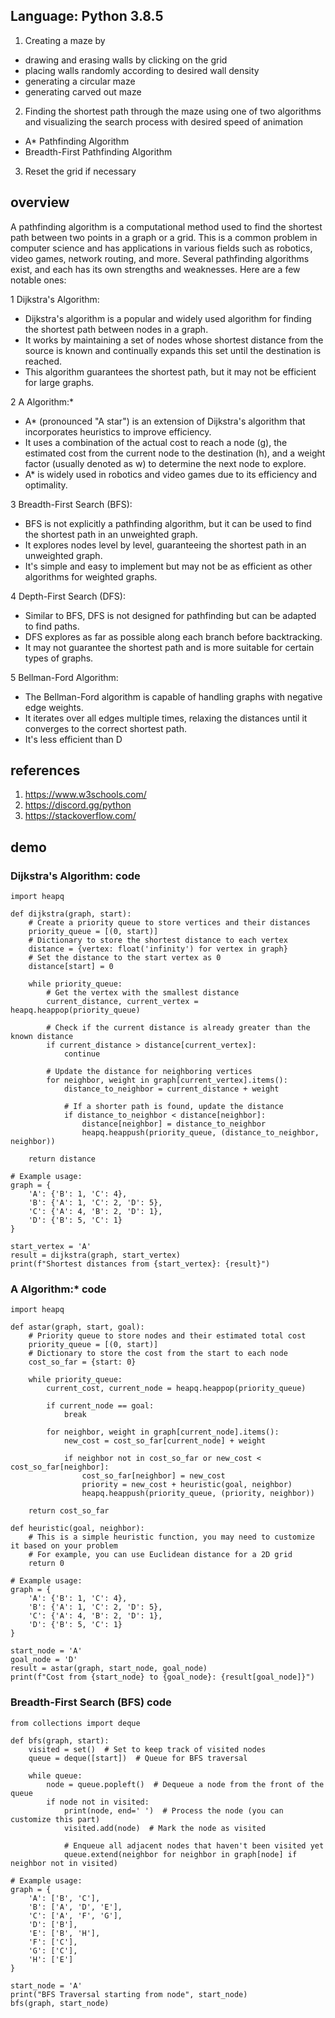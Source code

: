 
## Language: Python 3.8.5
1. Creating a maze by
- drawing and erasing walls by clicking on the grid
- placing walls randomly according to desired wall density
- generating a circular maze
- generating carved out maze
2. Finding the shortest path through the maze using one of two algorithms and visualizing the search process with desired speed of animation
- A\* Pathfinding Algorithm
- Breadth-First Pathfinding Algorithm
3. Reset the grid if necessary

## overview
A pathfinding algorithm is a computational method used to find the shortest path between two points in a graph or a grid. This is a common problem in computer science and has applications in various fields such as robotics, video games, network routing, and more. Several pathfinding algorithms exist, and each has its own strengths and weaknesses. Here are a few notable ones:

1 Dijkstra's Algorithm:
- Dijkstra's algorithm is a popular and widely used algorithm for finding the shortest path between nodes in a graph.
- It works by maintaining a set of nodes whose shortest distance from the source is known and continually expands this set until the destination is reached.
- This algorithm guarantees the shortest path, but it may not be efficient for large graphs.

2 A Algorithm:*
- A* (pronounced "A star") is an extension of Dijkstra's algorithm that incorporates heuristics to improve efficiency.
- It uses a combination of the actual cost to reach a node (g), the estimated cost from the current node to the destination (h), and a weight factor (usually denoted as w) to determine the next node to explore.
- A* is widely used in robotics and video games due to its efficiency and optimality.

3 Breadth-First Search (BFS):
- BFS is not explicitly a pathfinding algorithm, but it can be used to find the shortest path in an unweighted graph.
- It explores nodes level by level, guaranteeing the shortest path in an unweighted graph.
- It's simple and easy to implement but may not be as efficient as other algorithms for weighted graphs.

4 Depth-First Search (DFS):
- Similar to BFS, DFS is not designed for pathfinding but can be adapted to find paths.
- DFS explores as far as possible along each branch before backtracking.
- It may not guarantee the shortest path and is more suitable for certain types of graphs.

5 Bellman-Ford Algorithm:
- The Bellman-Ford algorithm is capable of handling graphs with negative edge weights.
- It iterates over all edges multiple times, relaxing the distances until it converges to the correct shortest path.
- It's less efficient than D

## references
1. https://www.w3schools.com/
2. https://discord.gg/python
3. https://stackoverflow.com/

## demo  

### Dijkstra's Algorithm: code
```
import heapq

def dijkstra(graph, start):
    # Create a priority queue to store vertices and their distances
    priority_queue = [(0, start)]
    # Dictionary to store the shortest distance to each vertex
    distance = {vertex: float('infinity') for vertex in graph}
    # Set the distance to the start vertex as 0
    distance[start] = 0

    while priority_queue:
        # Get the vertex with the smallest distance
        current_distance, current_vertex = heapq.heappop(priority_queue)

        # Check if the current distance is already greater than the known distance
        if current_distance > distance[current_vertex]:
            continue

        # Update the distance for neighboring vertices
        for neighbor, weight in graph[current_vertex].items():
            distance_to_neighbor = current_distance + weight

            # If a shorter path is found, update the distance
            if distance_to_neighbor < distance[neighbor]:
                distance[neighbor] = distance_to_neighbor
                heapq.heappush(priority_queue, (distance_to_neighbor, neighbor))

    return distance

# Example usage:
graph = {
    'A': {'B': 1, 'C': 4},
    'B': {'A': 1, 'C': 2, 'D': 5},
    'C': {'A': 4, 'B': 2, 'D': 1},
    'D': {'B': 5, 'C': 1}
}

start_vertex = 'A'
result = dijkstra(graph, start_vertex)
print(f"Shortest distances from {start_vertex}: {result}")
```
### A Algorithm:* code
```
import heapq

def astar(graph, start, goal):
    # Priority queue to store nodes and their estimated total cost
    priority_queue = [(0, start)]
    # Dictionary to store the cost from the start to each node
    cost_so_far = {start: 0}

    while priority_queue:
        current_cost, current_node = heapq.heappop(priority_queue)

        if current_node == goal:
            break

        for neighbor, weight in graph[current_node].items():
            new_cost = cost_so_far[current_node] + weight

            if neighbor not in cost_so_far or new_cost < cost_so_far[neighbor]:
                cost_so_far[neighbor] = new_cost
                priority = new_cost + heuristic(goal, neighbor)
                heapq.heappush(priority_queue, (priority, neighbor))

    return cost_so_far

def heuristic(goal, neighbor):
    # This is a simple heuristic function, you may need to customize it based on your problem
    # For example, you can use Euclidean distance for a 2D grid
    return 0

# Example usage:
graph = {
    'A': {'B': 1, 'C': 4},
    'B': {'A': 1, 'C': 2, 'D': 5},
    'C': {'A': 4, 'B': 2, 'D': 1},
    'D': {'B': 5, 'C': 1}
}

start_node = 'A'
goal_node = 'D'
result = astar(graph, start_node, goal_node)
print(f"Cost from {start_node} to {goal_node}: {result[goal_node]}")
```
### Breadth-First Search (BFS) code
```
from collections import deque

def bfs(graph, start):
    visited = set()  # Set to keep track of visited nodes
    queue = deque([start])  # Queue for BFS traversal

    while queue:
        node = queue.popleft()  # Dequeue a node from the front of the queue
        if node not in visited:
            print(node, end=' ')  # Process the node (you can customize this part)
            visited.add(node)  # Mark the node as visited

            # Enqueue all adjacent nodes that haven't been visited yet
            queue.extend(neighbor for neighbor in graph[node] if neighbor not in visited)

# Example usage:
graph = {
    'A': ['B', 'C'],
    'B': ['A', 'D', 'E'],
    'C': ['A', 'F', 'G'],
    'D': ['B'],
    'E': ['B', 'H'],
    'F': ['C'],
    'G': ['C'],
    'H': ['E']
}

start_node = 'A'
print("BFS Traversal starting from node", start_node)
bfs(graph, start_node)
```
